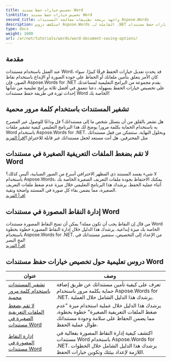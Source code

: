 ```yaml
---
title: تخصيص خيارات حفظ مستند Word
linktitle: تخصيص خيارات حفظ مستند Word
second_title: واجهة برمجة تطبيقات معالجة المستندات Aspose.Words
description: استكشف دروس Aspose.Words الشاملة لـ .NET لتخصيص خيارات حفظ مستندات Word، بما في ذلك حماية كلمة المرور، والحفاظ على جودة الصورة، وإدارة نقاط الصورة.
type: docs
weight: 1600
url: /ar/net/tutorials/words/word-document-saving-options/
---
```

## مقدمة

عند العمل باستخدام مستندات Word، قد يحدث تعديل خيارات الحفظ فرقًا كبيرًا. سواء كان الأمر يتعلق بتأمين ملفاتك أو الحفاظ على جودة الصورة أو الإبداع باستخدام نقاط الصور، فإن Aspose.Words for .NET يقدم مجموعة من البرامج التعليمية لمساعدتك على تخصيص خيارات الحفظ بسهولة. دعنا نتعمق في أفضل ثلاثة برامج تعليمية من شأنها إحداث ثورة في طريقة حفظ مستندات Word الخاصة بك!  

## تشفير المستندات باستخدام كلمة مرور محمية  
هل تشعر بالقلق من أن يتسلل شخص ما إلى مستنداتك؟ قل وداعًا للوصول غير المصرح به باستخدام الحماية بكلمة مرور! يوضح لك هذا البرنامج التعليمي كيفية تشفير ملفات Word باستخدام Aspose.Words for .NET. وبحلول النهاية، ستتمكن من قفل مستنداتك مثل المحترفين. هل أنت مستعد لجعل مستنداتك غير قابلة للاختراق؟[اقرأ المزيد](./encrypt-document-with-password-protect/)  

## لا تقم بضغط الملفات التعريفية الصغيرة في مستندات Word  
لا شيء يفسد المستند ذي المظهر الاحترافي أسرع من الصور الضبابية، أليس كذلك؟ باستخدام Aspose.Words، يمكنك الاحتفاظ بجودة ملفات التعريف الصغيرة الخاصة بك أثناء عملية الحفظ. يرشدك هذا البرنامج التعليمي خلال ميزة عدم ضغط ملفات التعريف الصغيرة، مما يضمن بقاء كل صورة في المستند واضحة ونقية.  
[اقرأ المزيد](./do-not-compress-small-metafiles-word-documents/)  

## إدارة النقاط المصورة في مستندات Word  
من قال إن النقاط يجب أن تكون مملة؟ يمكن أن تمنح النقاط المصورة مستندات Word الخاصة بك ميزة إبداعية. يرشدك هذا الدليل خلال إدارة النقاط المصورة خطوة بخطوة باستخدام Aspose.Words for .NET. من الإعداد إلى التخصيص، ستتميز مستنداتك في لمح البصر!  
[اقرأ المزيد](./manage-picture-bullet/)  

 ## دروس تعليمية حول تخصيص خيارات حفظ مستندات Word
| عنوان | وصف |
| --- | --- |
| [تشفير المستندات باستخدام كلمة مرور محمية](./encrypt-document-with-password-protect/) | تعرف على كيفية تأمين مستنداتك عن طريق إضافة حماية بكلمة مرور باستخدام Aspose.Words for .NET. يرشدك هذا الدليل الشامل خلال العملية. |
| [لا تقم بضغط الملفات التعريفية الصغيرة في مستندات Word](./do-not-compress-small-metafiles-word-documents/) | يرشدك هذا الدليل خلال عملية استخدام ميزة "عدم ضغط الملفات التعريفية الصغيرة" خطوة بخطوة، مما يضمن الحفاظ على سلامة وجودة مستنداتك طوال عملية الحفظ. |
| [إدارة النقاط المصورة في مستندات Word](./manage-picture-bullet/) | اكتشف كيفية إدارة النقاط المصورة بفعالية في مستندات Word باستخدام Aspose.Words for .NET. يرشدك هذا الدليل الشامل خلال الخطوات اللازمة لإعداد بيئتك وتكوين خيارات الحفظ. |